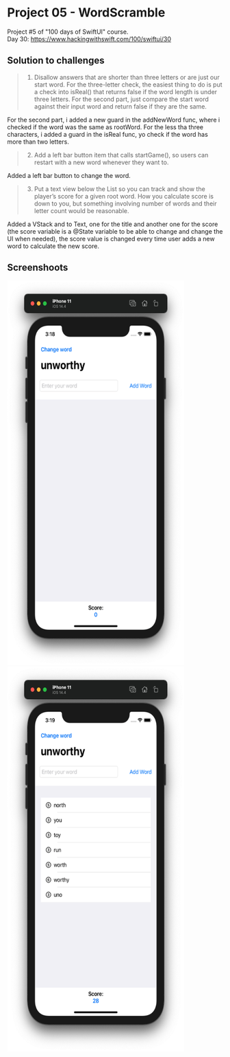 # Project 05 - WordScramble

Project #5 of "100 days of SwiftUI" course.</br>
Day 30: https://www.hackingwithswift.com/100/swiftui/30

## Solution to challenges


>1. Disallow answers that are shorter than three letters or are just our start word. For the three-letter check, the easiest thing to do is put a check into isReal() that returns false if the word length is under three letters. For the second part, just compare the start word against their input word and return false if they are the same.

For the second part, i added a new guard in the addNewWord func,  where i checked if the word was the same as rootWord. For the less tha three characters, i added a guard in the isReal func, yo check if the word has more than two letters.

>2. Add a left bar button item that calls startGame(), so users can restart with a new word whenever they want to.

Added a left bar button to change the word.

>3. Put a text view below the List so you can track and show the player’s score for a given root word. How you calculate score is down to you, but something involving number of words and their letter count would be reasonable.

Added a VStack and to Text, one for the title and another one for the score (the score variable is a @State variable to be able to change and change the UI when needed), the score value is changed every time user adds a new word to calculate the new score.

## Screenshoots

<img src="screenshots/startScreen.png" width="414" height="896"/><img src="screenshots/changedScreen.png" width="414" height="896"/>



